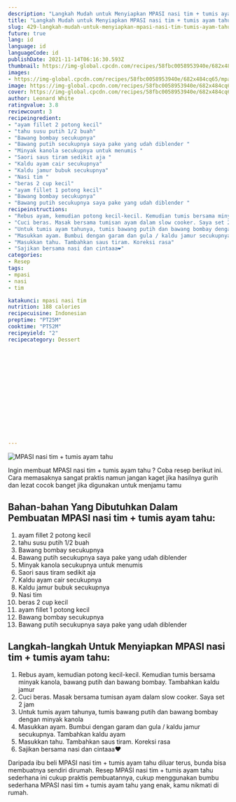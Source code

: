 ```yaml
---
description: "Langkah Mudah untuk Menyiapkan MPASI nasi tim + tumis ayam tahu Anti Gagal"
title: "Langkah Mudah untuk Menyiapkan MPASI nasi tim + tumis ayam tahu Anti Gagal"
slug: 429-langkah-mudah-untuk-menyiapkan-mpasi-nasi-tim-tumis-ayam-tahu-anti-gagal
future: true
lang: id
language: id
languageCode: id
publishDate: 2021-11-14T06:16:30.593Z 
thumbnail: https://img-global.cpcdn.com/recipes/58fbc0058953940e/682x484cq65/mpasi-nasi-tim-tumis-ayam-tahu-foto-resep-utama.webp
images:
- https://img-global.cpcdn.com/recipes/58fbc0058953940e/682x484cq65/mpasi-nasi-tim-tumis-ayam-tahu-foto-resep-utama.webp
image: https://img-global.cpcdn.com/recipes/58fbc0058953940e/682x484cq65/mpasi-nasi-tim-tumis-ayam-tahu-foto-resep-utama.webp
cover: https://img-global.cpcdn.com/recipes/58fbc0058953940e/682x484cq65/mpasi-nasi-tim-tumis-ayam-tahu-foto-resep-utama.webp
author: Leonard White
ratingvalue: 3.8
reviewcount: 3
recipeingredient:
- "ayam fillet 2 potong kecil"
- "tahu susu putih 1/2 buah"
- "Bawang bombay secukupnya"
- "Bawang putih secukupnya saya pake yang udah diblender "
- "Minyak kanola secukupnya untuk menumis "
- "Saori saus tiram sedikit aja "
- "Kaldu ayam cair secukupnya"
- "Kaldu jamur bubuk secukupnya"
- "Nasi tim "
- "beras 2 cup kecil"
- "ayam fillet 1 potong kecil"
- "Bawang bombay secukupnya"
- "Bawang putih secukupnya saya pake yang udah diblender "
recipeinstructions:
- "Rebus ayam, kemudian potong kecil-kecil. Kemudian tumis bersama minyak kanola, bawang putih dan bawang bombay. Tambahkan kaldu jamur"
- "Cuci beras. Masak bersama tumisan ayam dalam slow cooker. Saya set 2 jam"
- "Untuk tumis ayam tahunya, tumis bawang putih dan bawang bombay dengan minyak kanola"
- "Masukkan ayam. Bumbui dengan garam dan gula / kaldu jamur secukupnya. Tambahkan kaldu ayam"
- "Masukkan tahu. Tambahkan saus tiram. Koreksi rasa"
- "Sajikan bersama nasi dan cintaaa❤"
categories:
- Resep
tags:
- mpasi
- nasi
- tim

katakunci: mpasi nasi tim 
nutrition: 188 calories
recipecuisine: Indonesian
preptime: "PT25M"
cooktime: "PT52M"
recipeyield: "2"
recipecategory: Dessert


     
    
    
    
    
    
    
    
    
    
    
      
    
---
```



![MPASI nasi tim + tumis ayam tahu](https://img-global.cpcdn.com/recipes/58fbc0058953940e/682x484cq65/mpasi-nasi-tim-tumis-ayam-tahu-foto-resep-utama.webp)

Ingin membuat MPASI nasi tim + tumis ayam tahu ? Coba resep berikut ini. Cara memasaknya sangat praktis namun jangan kaget jika hasilnya gurih dan lezat cocok banget jika digunakan untuk menjamu tamu

<!--inarticleads1-->

## Bahan-bahan Yang Dibutuhkan Dalam Pembuatan MPASI nasi tim + tumis ayam tahu:

1. ayam fillet 2 potong kecil
1. tahu susu putih 1/2 buah
1. Bawang bombay secukupnya
1. Bawang putih secukupnya saya pake yang udah diblender 
1. Minyak kanola secukupnya untuk menumis 
1. Saori saus tiram sedikit aja 
1. Kaldu ayam cair secukupnya
1. Kaldu jamur bubuk secukupnya
1. Nasi tim 
1. beras 2 cup kecil
1. ayam fillet 1 potong kecil
1. Bawang bombay secukupnya
1. Bawang putih secukupnya saya pake yang udah diblender 



<!--inarticleads2-->

## Langkah-langkah Untuk Menyiapkan MPASI nasi tim + tumis ayam tahu:

1. Rebus ayam, kemudian potong kecil-kecil. Kemudian tumis bersama minyak kanola, bawang putih dan bawang bombay. Tambahkan kaldu jamur
1. Cuci beras. Masak bersama tumisan ayam dalam slow cooker. Saya set 2 jam
1. Untuk tumis ayam tahunya, tumis bawang putih dan bawang bombay dengan minyak kanola
1. Masukkan ayam. Bumbui dengan garam dan gula / kaldu jamur secukupnya. Tambahkan kaldu ayam
1. Masukkan tahu. Tambahkan saus tiram. Koreksi rasa
1. Sajikan bersama nasi dan cintaaa❤




Daripada ibu beli  MPASI nasi tim + tumis ayam tahu  diluar terus, bunda  bisa membuatnya sendiri dirumah. Resep  MPASI nasi tim + tumis ayam tahu  sederhana ini cukup praktis pembuatannya, cukup menggunakan bumbu sederhana  MPASI nasi tim + tumis ayam tahu  yang enak, kamu nikmati di rumah.
